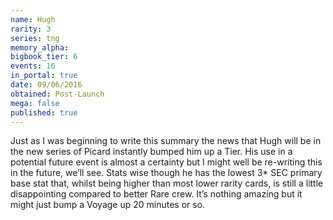 ```yaml
---
name: Hugh
rarity: 3
series: tng
memory_alpha:
bigbook_tier: 6
events: 16
in_portal: true
date: 09/06/2016
obtained: Post-Launch
mega: false
published: true
---
```


Just as I was beginning to write this summary the news that Hugh will be in the new series of Picard instantly bumped him up a Tier. His use in a potential future event is almost a certainty but I might well be re-writing this in the future, we’ll see.
Stats wise though he has the lowest 3* SEC primary base stat that, whilst being higher than most lower rarity cards, is still a little disappointing compared to better Rare crew. It’s nothing amazing but it might just bump a Voyage up 20 minutes or so.
